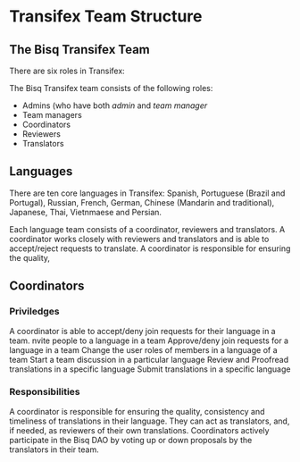 # Transifex Team Structure

## The Bisq Transifex Team 

There are six roles in Transifex: 


The Bisq Transifex team consists of the following roles:
- Admins (who have both *admin* and *team manager*
- Team managers
- Coordinators
- Reviewers
- Translators

## Languages
There are ten core languages in Transifex: Spanish, Portuguese (Brazil and Portugal), Russian, French, German, Chinese (Mandarin
and traditional), Japanese, Thai, Vietnmaese and Persian.

Each language team consists of a coordinator, reviewers and translators.
A coordinator works closely with reviewers and translators and is able to accept/reject requests to translate.
A coordinator is responsible for ensuring the quality, 

## Coordinators

### Priviledges
A coordinator is able to accept/deny join requests for their language in a team.
nvite people to a language in a team
Approve/deny join requests for a language in a team
Change the user roles of members in a language of a team
Start a team discussion in a particular language
Review and Proofread translations in a specific language
Submit translations in a specific language

### Responsibilities
A coordinator is responsible for ensuring the quality, consistency and timeliness of translations in their language.
They can act as translators, and, if needed, as reviewers of their own translations. 
Coordinators actively participate in the Bisq DAO by voting up or down proposals by the translators in their team.
